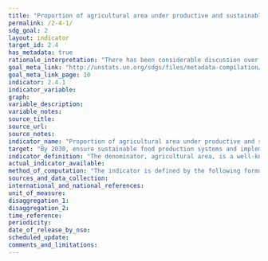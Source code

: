 ```yaml
---
title: "Proportion of agricultural area under productive and sustainable agriculture"
permalink: /2-4-1/
sdg_goal: 2
layout: indicator
target_id: 2.4
has_metadata: true
rationale_interpretation: "There has been considerable discussion over the past thirty years on how to define \"sustainable agriculture.\" Sustainability was often understood mainly in its environmental dimension. Yet, it is well established that sustainability needs to be considered in terms of its social, environmental and economic dimensions. The indicator has been operationalized in order to capture its multidimensional nature.\n The main points on which the indicator is based are as follows:\n \tMaintain the natural resource base in order to ensure sufficient productivity for the foreseeable future\n \tEnsure the generation of a level of income which is sufficient to keep the livelihood of the entire family steadily above the poverty line, and in accordance with the development objectives of the country.\n \tProvide access to safety nets, ensure flexibility in front of market and natural shocks and ensure clear ownership and tenure rights, with no discrimination on gender basis.\n Challenges to sustainable agriculture vary within and across countries, and by region and are affected by socio-economic and bio-physical conditions. By defining sustainability across its three dimensions, countries can select those metrics within their measurement instrument that best capture the priorities most relevant to them.\n A set of possible metrics for each sustainability dimension will be established in order to ensure relevance across the whole range of possible socio-economic and bio-physical conditions. Farm surveys will be designed on the basis of a limited set of these measurements, established at national level in order to cover the most relevant aspects of these three dimensions of sustainability. Each surveyed farm will be assessed against targets for each of these measurements, decided at national level. Farms or areas that satisfy the targets in the three dimensions would be considered as sustainable; otherwise no. Progress would be measured against a benchmark, which would show trends over time."
goal_meta_link: "http://unstats.un.org/sdgs/files/metadata-compilation/Metadata-Goal-2.pdf"
goal_meta_link_page: 10
indicator: 2.4.1
indicator_variable: 
graph: 
variable_description: 
variable_notes: 
source_title: 
source_url: 
source_notes: 
indicator_name: "Proportion of agricultural area under productive and sustainable agriculture"
target: "By 2030, ensure sustainable food production systems and implement resilient agricultural practices that increase productivity and production, that help maintain ecosystems, that strengthen capacity for adaptation to climate change, extreme weather, drought, flooding and other disasters and that progressively improve land and soil quality."
indicator_definition: "The denominator, agricultural area, is a well-known and established indicator that are collected by statistical bodies in countries and compiled internationally via a questionnaire by FAO. These data are available in FAO's database FAOSTAT.\n The numerator captures the three dimensions of sustainable production: environmental, economic and social. The measurement instrument ' farm surveys ' will give countries the flexibility to identify issues related to sustainability that are most relevant to priorities/challenges within these three dimensions.\n Land under productive and sustainable agriculture will be those farms that satisfy indicators selected across all three dimension"
actual_indicator_available: 
method_of_computation: "The indicator is defined by the following formula:\n Percent of land under productive and sustainable agriculture Area under productive and sustainable agriculture divided by Agricultural area\n Where Agricultural area = arable land + permanent crops + permanent meadows and pastures"
sources_and_data_collection: 
international_and_national_references: 
unit_of_measure: 
disaggregation_1: 
disaggregation_2: 
time_reference: 
periodicity: 
date_of_release_by_nso: 
scheduled_update: 
comments_and_limitations: 
---
```


